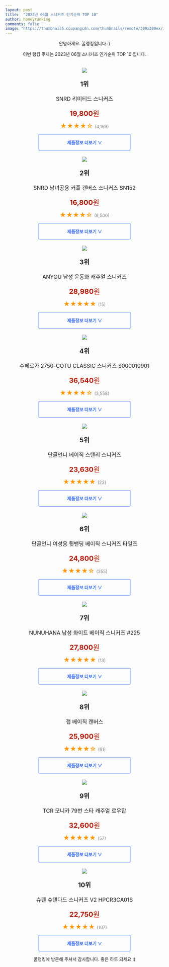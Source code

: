 ```yaml
---
layout: post
title:  "2023년 06월 스니커즈 인기순위 TOP 10"
author: honeyranking
comments: false
image: "https://thumbnail6.coupangcdn.com/thumbnails/remote/300x300ex/image/retail/images/2019/06/25/14/9/2fc9eb15-5505-4a89-84cf-7c6ead043270.jpg"
---
```

<p style="text-align: center;">안녕하세요. 꿀랭킹입니다 :)</p>
<p style="text-align: center;">이번 랭킹 주제는 2023년 06월 스니커즈 인기순위 TOP 10 입니다.</p><center><img src="https://thumbnail6.coupangcdn.com/thumbnails/remote/300x300ex/image/retail/images/2019/06/25/14/9/2fc9eb15-5505-4a89-84cf-7c6ead043270.jpg" style="margin-top:20px" /></center><p style="text-align: center; font-size: 20px"><b>1위</b></p><p style="text-align: center; font-size: 17px">SNRD 리미티드 스니커즈</p><p style="text-align: center;"><span style="color: #b61800; font-size: 22px;"><b>19,800</b>원</span></p><p style="text-align: center;"><span style="color: #ff9600; font-size: 20px;">★★★★☆ </span><span style="color: #878787;">(4,199)</span></p><center><a href="https://www.coupang.com/vp/products/246288846?itemId=780348357&q=%EC%8A%A4%EB%8B%88%EC%BB%A4%EC%A6%88&sourceType=search&searchId=c1180685e8954d83bc4ad4ef7aaef7f6"><div style="font-size: 14px; display: inline-block; padding: 15px 90px; color: #346aff; border-radius: 2px; border: 1px solid #346aff; cursor: pointer;"><b>제품정보 더보기 &or;</b></div></a></center><center><img src="https://thumbnail8.coupangcdn.com/thumbnails/remote/300x300ex/image/retail/images/3733524904146558-4b55afd5-66bb-4c2a-b8dc-f3790fafecdb.jpg" style="margin-top:20px" /></center><p style="text-align: center; font-size: 20px"><b>2위</b></p><p style="text-align: center; font-size: 17px">SNRD 남녀공용 커플 캔버스 스니커즈 SN152</p><p style="text-align: center;"><span style="color: #b61800; font-size: 22px;"><b>16,800</b>원</span></p><p style="text-align: center;"><span style="color: #ff9600; font-size: 20px;">★★★★☆ </span><span style="color: #878787;">(8,500)</span></p><center><a href="https://link.coupang.com/a/2lZsG"><div style="font-size: 14px; display: inline-block; padding: 15px 90px; color: #346aff; border-radius: 2px; border: 1px solid #346aff; cursor: pointer;"><b>제품정보 더보기 &or;</b></div></a></center><center><img src="https://thumbnail9.coupangcdn.com/thumbnails/remote/300x300ex/image/vendor_inventory/3c97/0146696a72024876c3ffd6e760f97425ba7515650726531c6f53c14078ec.jpg" style="margin-top:20px" /></center><p style="text-align: center; font-size: 20px"><b>3위</b></p><p style="text-align: center; font-size: 17px">ANYOU 남성 운동화 캐주얼 스니커즈</p><p style="text-align: center;"><span style="color: #b61800; font-size: 22px;"><b>28,980</b>원</span></p><p style="text-align: center;"><span style="color: #ff9600; font-size: 20px;">★★★★★ </span><span style="color: #878787;">(15)</span></p><center><a href="https://link.coupang.com/a/2lZsH"><div style="font-size: 14px; display: inline-block; padding: 15px 90px; color: #346aff; border-radius: 2px; border: 1px solid #346aff; cursor: pointer;"><b>제품정보 더보기 &or;</b></div></a></center><center><img src="https://thumbnail10.coupangcdn.com/thumbnails/remote/300x300ex/image/retail/images/233953438222165-bfe768c7-486d-49d5-8687-8af066921f4a.jpg" style="margin-top:20px" /></center><p style="text-align: center; font-size: 20px"><b>4위</b></p><p style="text-align: center; font-size: 17px">수페르가 2750-COTU CLASSIC 스니커즈 S000010901</p><p style="text-align: center;"><span style="color: #b61800; font-size: 22px;"><b>36,540</b>원</span></p><p style="text-align: center;"><span style="color: #ff9600; font-size: 20px;">★★★★☆ </span><span style="color: #878787;">(3,558)</span></p><center><a href="https://www.coupang.com/vp/products/1343369393?itemId=2271636556&q=%EC%8A%A4%EB%8B%88%EC%BB%A4%EC%A6%88&sourceType=search&searchId=c1180685e8954d83bc4ad4ef7aaef7f6"><div style="font-size: 14px; display: inline-block; padding: 15px 90px; color: #346aff; border-radius: 2px; border: 1px solid #346aff; cursor: pointer;"><b>제품정보 더보기 &or;</b></div></a></center><center><img src="https://thumbnail9.coupangcdn.com/thumbnails/remote/300x300ex/image/rs_quotation_api/gpghvofq/d92f78d5be994899927652ffce2571df.jpg" style="margin-top:20px" /></center><p style="text-align: center; font-size: 20px"><b>5위</b></p><p style="text-align: center; font-size: 17px">단골언니 베이직 스탠리 스니커즈</p><p style="text-align: center;"><span style="color: #b61800; font-size: 22px;"><b>23,630</b>원</span></p><p style="text-align: center;"><span style="color: #ff9600; font-size: 20px;">★★★★★ </span><span style="color: #878787;">(23)</span></p><center><a href="https://www.coupang.com/vp/products/6717909451?itemId=15617500369&q=%EC%8A%A4%EB%8B%88%EC%BB%A4%EC%A6%88&sourceType=search&searchId=c1180685e8954d83bc4ad4ef7aaef7f6"><div style="font-size: 14px; display: inline-block; padding: 15px 90px; color: #346aff; border-radius: 2px; border: 1px solid #346aff; cursor: pointer;"><b>제품정보 더보기 &or;</b></div></a></center><center><img src="https://thumbnail8.coupangcdn.com/thumbnails/remote/300x300ex/image/retail/images/10390602650076966-70359d48-580a-4ff3-b26d-e75f3f06ec1b.jpg" style="margin-top:20px" /></center><p style="text-align: center; font-size: 20px"><b>6위</b></p><p style="text-align: center; font-size: 17px">단골언니 여성용 뒷밴딩 베이직 스니커즈 타일즈</p><p style="text-align: center;"><span style="color: #b61800; font-size: 22px;"><b>24,800</b>원</span></p><p style="text-align: center;"><span style="color: #ff9600; font-size: 20px;">★★★★☆ </span><span style="color: #878787;">(355)</span></p><center><a href="https://link.coupang.com/a/2lZsI"><div style="font-size: 14px; display: inline-block; padding: 15px 90px; color: #346aff; border-radius: 2px; border: 1px solid #346aff; cursor: pointer;"><b>제품정보 더보기 &or;</b></div></a></center><center><img src="https://thumbnail9.coupangcdn.com/thumbnails/remote/300x300ex/image/vendor_inventory/3ed4/30c02130453f10a116c8299ee97a3388a3c196c207b4fc5a883e553151d5.jpg" style="margin-top:20px" /></center><p style="text-align: center; font-size: 20px"><b>7위</b></p><p style="text-align: center; font-size: 17px">NUNUHANA 남성 화이트 베이직 스니커즈 #225</p><p style="text-align: center;"><span style="color: #b61800; font-size: 22px;"><b>27,800</b>원</span></p><p style="text-align: center;"><span style="color: #ff9600; font-size: 20px;">★★★★★ </span><span style="color: #878787;">(13)</span></p><center><a href="https://link.coupang.com/a/2lZsJ"><div style="font-size: 14px; display: inline-block; padding: 15px 90px; color: #346aff; border-radius: 2px; border: 1px solid #346aff; cursor: pointer;"><b>제품정보 더보기 &or;</b></div></a></center><center><img src="https://thumbnail10.coupangcdn.com/thumbnails/remote/300x300ex/image/rs_quotation_api/ucbfx9cn/5197de30dbb94d8997217b20803678f4.jpg" style="margin-top:20px" /></center><p style="text-align: center; font-size: 20px"><b>8위</b></p><p style="text-align: center; font-size: 17px">갭 베이직 캔버스</p><p style="text-align: center;"><span style="color: #b61800; font-size: 22px;"><b>25,900</b>원</span></p><p style="text-align: center;"><span style="color: #ff9600; font-size: 20px;">★★★★☆ </span><span style="color: #878787;">(61)</span></p><center><a href="https://link.coupang.com/a/2lZsK"><div style="font-size: 14px; display: inline-block; padding: 15px 90px; color: #346aff; border-radius: 2px; border: 1px solid #346aff; cursor: pointer;"><b>제품정보 더보기 &or;</b></div></a></center><center><img src="https://thumbnail10.coupangcdn.com/thumbnails/remote/300x300ex/image/rs_quotation_api/xojgxrqt/c3de2918e2464fd69345bdb1de3d4945.jpg" style="margin-top:20px" /></center><p style="text-align: center; font-size: 20px"><b>9위</b></p><p style="text-align: center; font-size: 17px">TCR 모니카 79번 스타 캐주얼 로우탑</p><p style="text-align: center;"><span style="color: #b61800; font-size: 22px;"><b>32,600</b>원</span></p><p style="text-align: center;"><span style="color: #ff9600; font-size: 20px;">★★★★★ </span><span style="color: #878787;">(57)</span></p><center><a href="https://link.coupang.com/a/2lZsL"><div style="font-size: 14px; display: inline-block; padding: 15px 90px; color: #346aff; border-radius: 2px; border: 1px solid #346aff; cursor: pointer;"><b>제품정보 더보기 &or;</b></div></a></center><center><img src="https://thumbnail8.coupangcdn.com/thumbnails/remote/300x300ex/image/rs_quotation_api/8neopecq/4b6bb3f52d3f4c03adfab6e144aa0225.jpg" style="margin-top:20px" /></center><p style="text-align: center; font-size: 20px"><b>10위</b></p><p style="text-align: center; font-size: 17px">슈펜 슈탠다드 스니커즈 V2 HPCR3CA01S</p><p style="text-align: center;"><span style="color: #b61800; font-size: 22px;"><b>22,750</b>원</span></p><p style="text-align: center;"><span style="color: #ff9600; font-size: 20px;">★★★★★ </span><span style="color: #878787;">(107)</span></p><center><a href="https://www.coupang.com/vp/products/6689966868?itemId=15456439917&q=%EC%8A%A4%EB%8B%88%EC%BB%A4%EC%A6%88&sourceType=search&searchId=c1180685e8954d83bc4ad4ef7aaef7f6"><div style="font-size: 14px; display: inline-block; padding: 15px 90px; color: #346aff; border-radius: 2px; border: 1px solid #346aff; cursor: pointer;"><b>제품정보 더보기 &or;</b></div></a></center><p style="text-align: center;">꿀랭킹에 방문해 주셔서 감사합니다. 좋은 하루 되세요 :)</p>
